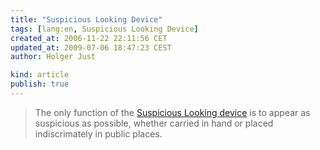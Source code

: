 ```yaml
---
title: "Suspicious Looking Device"
tags: [lang:en, Suspicious Looking Device]
created_at: 2006-11-22 22:11:56 CET
updated_at: 2009-07-06 18:47:23 CEST
author: Holger Just

kind: article
publish: true
---
```


>The only function of the [Suspicious Looking device](http://junkfunnel.com/sld/) is to appear as suspicious as possible, whether carried in hand or placed indiscrimately in public places.

<object type="application/x-shockwave-flash" style="width:425px; height:350px;" data="http://www.youtube.com/v/PVCbjjLgUwU" class="center">
  <param name="movie" value="http://www.youtube.com/v/PVCbjjLgUwU />
</object>